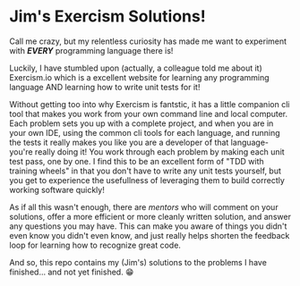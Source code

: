 # Jim's Exercism Solutions!

Call me crazy, but my relentless curiosity has made me want to experiment with ***EVERY*** programming language there is!

Luckily, I have stumbled upon (actually, a colleague told me about it) Exercism.io which is a excellent website for learning any programming language AND learning how to write unit tests for it!

Without getting too into why Exercism is fantstic, it has a little companion cli tool that makes you work from your own command line and local computer. Each problem sets you up with a complete project, and when you are in your own IDE, using the common cli tools for each language, and running the tests it really makes you like you are a developer of that language- you're really doing it! You work through each problem by making each unit test pass, one by one. I find this to be an excellent form of "TDD with training wheels" in that you don't have to write any unit tests yourself, but you get to experience the usefullness of leveraging them to build correctly working software quickly!

As if all this wasn't enough, there are _mentors_ who will comment on your solutions, offer a more efficient or more cleanly written solution, and answer any questions you may have. This can make you aware of things you didn't even know you didn't even know, and just really helps shorten the feedback loop for learning how to recognize great code.

And so, this repo contains my (Jim's) solutions to the problems I have finished... and not yet finished. 😁
